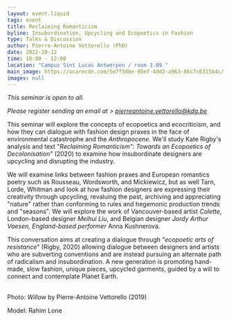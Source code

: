 ```yaml
---
layout: event.liquid
tags: event
title: Reclaiming Romanticism
byline: Insubordination, Upcycling and Ecopoetics in Fashion
type: Talks & Discussion
author: Pierre-Antoine Vettorello (PhD)
date: 2022-10-12
time: 10:00 - 12:00
location: "Campus Sint Lucas Antwerpen / room 3.09 "
main_image: https://ucarecdn.com/5e7f5dbe-95ef-4dd2-a963-86c7c6315b4c/
images: null
---
```

*This seminar is open to all.*

*Please register sending an email at  > pierreantoine.vettorello@kdg.be*

This seminar will explore the concepts of ecopoetics and ecocriticism, and how they can dialogue with fashion design praxes in the face of environmental catastrophe and the *Anthropocene*. We'll study Kate Rigby's analysis and text "*Reclaiming Romanticism": Towards an Ecopoetics of Decolonisation"* (2020) to examine how insubordinate designers are upcycling and disrupting the industry. 

We will examine links between fashion praxes and European romantics poetry such as Rousseau, Wordsworth, and Mickiewicz, but as well Tarn, Lorde, Whitman and look at how fashion designers are expressing their creativity through upcycling, revaluing the past, archiving and appreciating "nature" rather than conforming to rules and hegemonic production trends and "seasons". We will explore the work of Vancouver-based artist *Colette*, London-based designer *Meihui Liu*, and Belgian designer *Jordy Arthur Vaesen, England-based performer* Anna Kushnerova.

This conversation aims at creating a dialogue through “*ecopoetic arts of resistance*” (Rigby, 2020) allowing dialogue between designers and artists who are subverting conventions and are instead pursuing an alternate path of radicalism and insubordination. A new generation is promoting hand-made, slow fashion, unique pieces, upcycled garments, guided by a will to connect and contemplate Planet Earth.

\
Photo: *Willow* by Pierre-Antoine Vettorello (2019)

Model: Rahim Lone